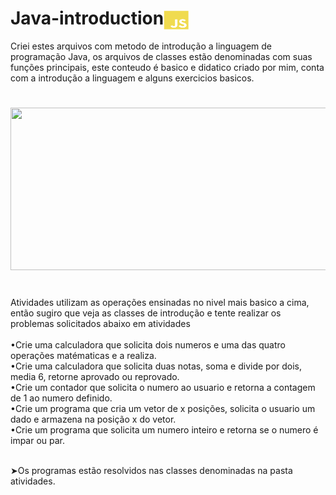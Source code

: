 # Java-introduction<img align="center" alt="Gut-Js" height="30" width="40" src="https://raw.githubusercontent.com/devicons/devicon/master/icons/javascript/javascript-plain.svg">

Criei estes arquivos com metodo de introdução a linguagem de programação Java, os arquivos de classes estão denominadas com suas funções principais, este conteudo é basico e didatico criado por mim, conta com a introdução a linguagem e alguns exercicios basicos.
#

<div align="center">
<img src="https://user-images.githubusercontent.com/89606273/177327071-beefc588-da67-48c8-bc0e-9bf99510456b.png" width="1200px" height="260px" />
</div>

#

Atividades utilizam as operações ensinadas no nivel mais basico a cima, então sugiro que veja as classes de introdução e tente realizar os problemas solicitados abaixo em atividades<br><br>
•Crie uma calculadora que solicita dois numeros e uma das quatro operações matématicas e a realiza.<br>
•Crie uma calculadora que solicita duas notas, soma e divide por dois, media 6, retorne aprovado ou reprovado.<br>
•Crie um contador que solicita o numero ao usuario e retorna a contagem de 1 ao numero definido.<br>
•Crie um programa que cria um vetor de x posições, solicita o usuario um dado e armazena na posição x do vetor.<br>
•Crie um programa que solicita um numero inteiro e retorna se o numero é impar ou par.<br><br>

➤Os programas estão resolvidos nas classes denominadas na pasta atividades.

